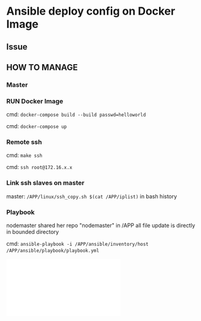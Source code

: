 # Ansible deploy config on Docker Image

## Issue


## HOW TO MANAGE

### Master

### RUN Docker Image

cmd: `docker-compose build --build passwd=helloworld`

cmd: `docker-compose up`

### Remote ssh

cmd: `make ssh`

cmd: `ssh root@172.16.x.x`

### Link ssh slaves on master

master: `/APP/linux/ssh_copy.sh $(cat /APP/iplist)` in bash history

### Playbook

nodemaster shared her repo "nodemaster" in /APP all file update is directly in bounded directory

cmd: `ansible-playbook -i /APP/ansible/inventory/host /APP/ansible/playbook/playbook.yml`


![see pdf diagram](./diagramme.pdf "see pdf")
